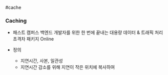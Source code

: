 #cache 

### Caching

* 패스트 캠퍼스 백엔드 개발자를 위한 한 번에 끝내는 대용량 데이터 & 트래픽 처리 초격차 패키지 Online

* 정의
	* 지연시간, 사본, 일관성
	* 지연시간 감소를 위해 지연이 작은 위치에 복사하여 